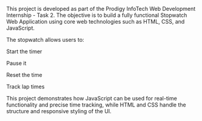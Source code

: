 This project is developed as part of the Prodigy InfoTech Web Development Internship - Task 2. The objective is to build a fully functional Stopwatch Web Application using core web technologies such as HTML, CSS, and JavaScript.

The stopwatch allows users to:

Start the timer

Pause it

Reset the time

Track lap times

This project demonstrates how JavaScript can be used for real-time functionality and precise time tracking, while HTML and CSS handle the structure and responsive styling of the UI.

